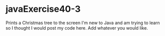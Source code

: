 # javaExercise40-3
Prints a Christmas tree to the screen
I'm new to Java and am trying to learn so I thought I would post my code here. Add whatever you would like.

